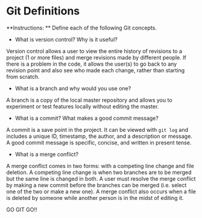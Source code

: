 # Git Definitions

**Instructions: ** Define each of the following Git concepts.

* What is version control?  Why is it useful?

Version control allows a user to view the entire history of revisions to a project (1 or more files) and merge revisions made by different people. If there is a problem in the code, it allows the user(s) to go back to any revision point and also see who made each change, rather than starting from scratch.

* What is a branch and why would you use one?

A branch is a copy of the local master repository and allows you to experiment or test features locally without editing the master.

* What is a commit? What makes a good commit message?

A commit is a save point in the project. It can be viewed with ````git log```` and includes a unique ID, timestamp, the author, and a description or message. A good commit message is specific, concise, and written in present tense.

* What is a merge conflict?

A merge conflict comes in two forms: with a competing line change and file deletion. A competing line change is when two branches are to be merged but the same line is changed in both. A user must resolve the merge conflict by making a new commit before the branches can be merged (i.e. select one of the two or make a new one). A merge conflict also occurs when a file is deleted by someone while another person is in the midst of editing it.

GO GIT GO!!
